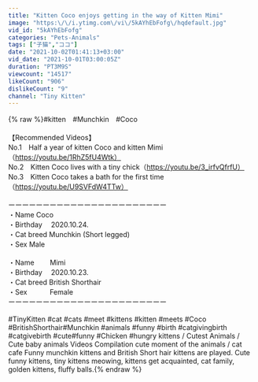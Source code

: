 ```yaml
---
title: "Kitten Coco enjoys getting in the way of Kitten Mimi"
image: "https:\/\/i.ytimg.com\/vi\/5kAYhEbFofg\/hqdefault.jpg"
vid_id: "5kAYhEbFofg"
categories: "Pets-Animals"
tags: ["子猫","ココ"]
date: "2021-10-02T01:41:13+03:00"
vid_date: "2021-10-01T03:00:05Z"
duration: "PT3M9S"
viewcount: "14517"
likeCount: "906"
dislikeCount: "9"
channel: "Tiny Kitten"
---
```

{% raw %}#kitten　#Munchkin　#Coco<br /><br />【Recommended Videos】<br />No.1　Half a year of kitten Coco and kitten Mimi（<a rel="nofollow" target="blank" href="https://youtu.be/1RhZ5fU4Wtk）">https://youtu.be/1RhZ5fU4Wtk）</a><br />No.2　Kitten Coco lives with a tiny chick（<a rel="nofollow" target="blank" href="https://youtu.be/3_irfvQfrfU）">https://youtu.be/3_irfvQfrfU）</a><br />No.3　Kitten Coco takes a bath for the first time（<a rel="nofollow" target="blank" href="https://youtu.be/U9SVFdW4TTw）">https://youtu.be/U9SVFdW4TTw）</a><br /><br />ーーーーーーーーーーーーーーーーーーーーーーー<br />・Name         Coco<br />・Birthday　 2020.10.24.<br />・Cat breed   Munchkin (Short legged)<br />・Sex              Male<br /><br />・Name　　 Mimi<br />・Birthday　 2020.10.23.<br />・Cat breed  British Shorthair<br />・Sex　　　 Female　　　<br />ーーーーーーーーーーーーーーーーーーーーーーー<br /><br />#TinyKitten #cat​ #cats​ #meet​ #kittens​ #kitten​ #meets​ #Coco #BritishShorthair​ #Munchkin​ #animals​ #funny​ #birth​ #catgivingbirth​ #catgivebirth​ #cute​ #funny​ #Chicken​ #hungry kittens / Cutest Animals / Cute baby animals Videos Compilation cute moment of the animals / cat cafe Funny munchkin kittens and British Short hair kittens are played. Cute funny kittens, tiny kittens meowing, kittens get acquainted, cat family, golden kittens, fluffy balls.{% endraw %}
